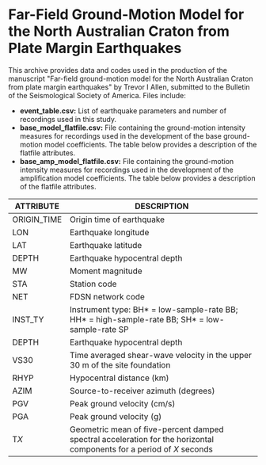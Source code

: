 # Far-Field Ground-Motion Model for the North Australian Craton from Plate Margin Earthquakes

This archive provides data and codes used in the production of the manuscript "Far-field ground-motion model for the North Australian Craton from plate margin earthquakes" by Trevor I Allen, submitted to the Bulletin of the Seismological Society of America.  Files include:

- **event_table.csv:** List of earthquake parameters and number of recordings used in this study.
- **base_model_flatfile.csv:** File containing the ground-motion intensity measures for recordings used in the development of the base ground-motion model coefficients. The table below provides a description of the flatfile attributes.
- **base_amp_model_flatfile.csv:** File containing the ground-motion intensity measures for recordings used in the development of the amplification model coefficients. The table below provides a description of the flatfile attributes.

| ATTRIBUTE | DESCRIPTION |
| --------- | ----------- |
| ORIGIN_TIME | Origin time of earthquake |
| LON | Earthquake longitude |
| LAT | Earthquake latitude |
| DEPTH | Earthquake hypocentral depth |
| MW | Moment magnitude |
| STA | Station code |
| NET | FDSN network code |
| INST_TY | Instrument type: BH* = low-sample-rate BB; HH* = high-sample-rate BB; SH* = low-sample-rate SP |
| DEPTH | Earthquake hypocentral depth |
| VS30 | Time averaged shear-wave velocity in the upper 30 m of the site foundation |
| RHYP | Hypocentral distance (km) |
| AZIM | Source-to-receiver azimuth (degrees) |
| PGV | Peak ground velocity (cm/s) |
| PGA | Peak ground velocity (g) |
| T*X* | Geometric mean of five-percent damped spectral acceleration for the horizontal components for a period of *X* seconds |

